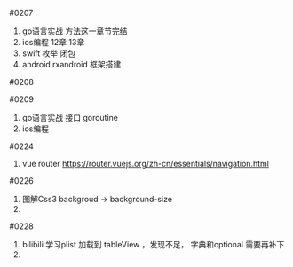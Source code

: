 #0207
1. go语言实战 方法这一章节完结
2. ios编程  12章 13章  
3. swift  枚举 闭包
4. android  rxandroid 框架搭建



#0208


#0209
1. go语言实战 接口 goroutine
2. ios编程 


#0224 
1. vue router 
https://router.vuejs.org/zh-cn/essentials/navigation.html

#0226
1. 图解Css3 backgroud       -> background-size
2. 



#0228
1. bilibili 学习plist 加载到 tableView  ，发现不足， 字典和optional 需要再补下
2. 